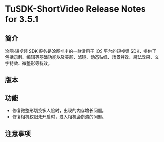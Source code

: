 # TuSDK-ShortVideo Release Notes for 3.5.1

## 简介

涂图·短视频 SDK 服务是涂图推出的一款适用于 iOS 平台的短视频 SDK，提供了包括录制、编辑等基础功能以及美颜、滤镜、动态贴纸、场景特效、魔法效果、文字特效、微整形等特效。

## 版本



## 功能

* 修复微整形切换多人脸时，出现的内存增长问题。
* 修复相机权限未开启时，进入相机会崩溃的问题。
## 注意事项
